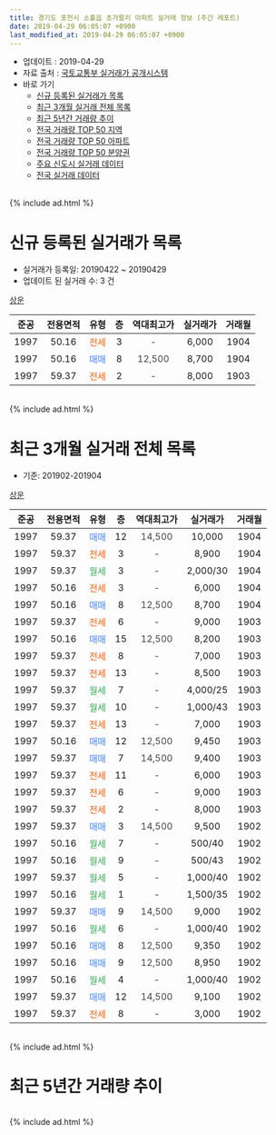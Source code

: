 ```yaml
---
title: 경기도 포천시 소흘읍 초가팔리 아파트 실거래 정보 (주간 레포트)
date: 2019-04-29 06:05:07 +0900
last_modified_at: 2019-04-29 06:05:07 +0900
---
```


* 업데이트 : 2019-04-29
* 자료 출처 : [국토교통부 실거래가 공개시스템](http://rt.molit.go.kr)
* 바로 가기
    * [신규 등록된 실거래가 목록](#신규-등록된-실거래가-목록)
    * [최근 3개월 실거래 전체 목록](#최근-3개월-실거래-전체-목록)
    * [최근 5년간 거래량 추이](#최근-5년간-거래량-추이)
    * [전국 거래량 TOP 50 지역](https://inasie.github.io/apt-trade-info/최근-3개월-전국에서-가장-거래가-많이-발생한-지역)
    * [전국 거래량 TOP 50 아파트](https://inasie.github.io/apt-trade-info/최근-3개월-전국에서-가장-거래가-많이-발생한-아파트)
    * [전국 거래량 TOP 50 분양권](https://inasie.github.io/apt-trade-info/최근-3개월-전국에서-가장-거래가-많이-발생한-분양권)
    * [주요 신도시 실거래 데이터](https://inasie.github.io/apt-trade-info/주요-신도시)
    * [전국 실거래 데이터](https://inasie.github.io/apt-trade-info/전국)
<br>
{% include ad.html %}
<br>

# 신규 등록된 실거래가 목록
* 실거래가 등록일: 20190422 ~ 20190429
* 업데이트 된 실거래 수: 3 건


[상운](https://search.naver.com/search.naver?query=%EA%B2%BD%EA%B8%B0%EB%8F%84+%ED%8F%AC%EC%B2%9C%EC%8B%9C+%EC%86%8C%ED%9D%98%EC%9D%8D+%EC%B4%88%EA%B0%80%ED%8C%94%EB%A6%AC+%EC%83%81%EC%9A%B4)

|준공|전용면적|유형|층|역대최고가|실거래가|거래월|
|:---:|:---:|:---:|:---:|:---:|:---:|:---:|
|1997|50.16|<span style="color:#ff5a00">전세</span>|3|<span style="color:#444444">-</span>|6,000|1904|
|1997|50.16|<span style="color:#4285f3">매매</span>|8|<span style="color:#444444">12,500</span>|8,700|1904|
|1997|59.37|<span style="color:#ff5a00">전세</span>|2|<span style="color:#444444">-</span>|8,000|1903|


<br>
{% include ad.html %}
<br>

# 최근 3개월 실거래 전체 목록
* 기준: 201902-201904


[상운](https://search.naver.com/search.naver?query=%EA%B2%BD%EA%B8%B0%EB%8F%84+%ED%8F%AC%EC%B2%9C%EC%8B%9C+%EC%86%8C%ED%9D%98%EC%9D%8D+%EC%B4%88%EA%B0%80%ED%8C%94%EB%A6%AC+%EC%83%81%EC%9A%B4)

|준공|전용면적|유형|층|역대최고가|실거래가|거래월|
|:---:|:---:|:---:|:---:|:---:|:---:|:---:|
|1997|59.37|<span style="color:#4285f3">매매</span>|12|<span style="color:#444444">14,500</span>|10,000|1904|
|1997|59.37|<span style="color:#ff5a00">전세</span>|3|<span style="color:#444444">-</span>|8,900|1904|
|1997|59.37|<span style="color:#34a853">월세</span>|3|<span style="color:#444444">-</span>|2,000/30|1904|
|1997|50.16|<span style="color:#ff5a00">전세</span>|3|<span style="color:#444444">-</span>|6,000|1904|
|1997|50.16|<span style="color:#4285f3">매매</span>|8|<span style="color:#444444">12,500</span>|8,700|1904|
|1997|59.37|<span style="color:#ff5a00">전세</span>|6|<span style="color:#444444">-</span>|9,000|1903|
|1997|50.16|<span style="color:#4285f3">매매</span>|15|<span style="color:#444444">12,500</span>|8,200|1903|
|1997|59.37|<span style="color:#ff5a00">전세</span>|8|<span style="color:#444444">-</span>|7,000|1903|
|1997|59.37|<span style="color:#ff5a00">전세</span>|13|<span style="color:#444444">-</span>|8,500|1903|
|1997|59.37|<span style="color:#34a853">월세</span>|7|<span style="color:#444444">-</span>|4,000/25|1903|
|1997|59.37|<span style="color:#34a853">월세</span>|10|<span style="color:#444444">-</span>|1,000/43|1903|
|1997|59.37|<span style="color:#ff5a00">전세</span>|13|<span style="color:#444444">-</span>|7,000|1903|
|1997|50.16|<span style="color:#4285f3">매매</span>|12|<span style="color:#444444">12,500</span>|9,450|1903|
|1997|59.37|<span style="color:#4285f3">매매</span>|7|<span style="color:#444444">14,500</span>|9,400|1903|
|1997|59.37|<span style="color:#ff5a00">전세</span>|11|<span style="color:#444444">-</span>|6,000|1903|
|1997|59.37|<span style="color:#ff5a00">전세</span>|6|<span style="color:#444444">-</span>|9,000|1903|
|1997|59.37|<span style="color:#ff5a00">전세</span>|2|<span style="color:#444444">-</span>|8,000|1903|
|1997|59.37|<span style="color:#4285f3">매매</span>|3|<span style="color:#444444">14,500</span>|9,500|1902|
|1997|50.16|<span style="color:#34a853">월세</span>|7|<span style="color:#444444">-</span>|500/40|1902|
|1997|50.16|<span style="color:#34a853">월세</span>|9|<span style="color:#444444">-</span>|500/43|1902|
|1997|59.37|<span style="color:#34a853">월세</span>|5|<span style="color:#444444">-</span>|1,000/40|1902|
|1997|50.16|<span style="color:#34a853">월세</span>|1|<span style="color:#444444">-</span>|1,500/35|1902|
|1997|59.37|<span style="color:#4285f3">매매</span>|9|<span style="color:#444444">14,500</span>|9,000|1902|
|1997|50.16|<span style="color:#34a853">월세</span>|6|<span style="color:#444444">-</span>|1,000/40|1902|
|1997|50.16|<span style="color:#4285f3">매매</span>|8|<span style="color:#444444">12,500</span>|9,350|1902|
|1997|50.16|<span style="color:#4285f3">매매</span>|9|<span style="color:#444444">12,500</span>|8,950|1902|
|1997|50.16|<span style="color:#34a853">월세</span>|4|<span style="color:#444444">-</span>|1,000/40|1902|
|1997|59.37|<span style="color:#4285f3">매매</span>|12|<span style="color:#444444">14,500</span>|9,100|1902|
|1997|59.37|<span style="color:#ff5a00">전세</span>|8|<span style="color:#444444">-</span>|3,000|1902|


<br>
{% include ad.html %}
<br>

# 최근 5년간 거래량 추이


<div style="width:100%;">
    <canvas id="deal_progress" height="200"></canvas>
</div>

<script>
new Chart(document.getElementById("deal_progress"), {
    type: 'line',
    data: {
        labels: ['201404','201405','201406','201407','201408','201409','201410','201411','201412','201501','201502','201503','201504','201505','201506','201507','201508','201509','201510','201511','201512','201601','201602','201603','201604','201605','201606','201607','201608','201609','201610','201611','201612','201701','201702','201703','201704','201705','201706','201707','201708','201709','201710','201711','201712','201801','201802','201803','201804','201805','201806','201807','201808','201809','201810','201811','201812','201901','201902','201903','201904'],
        datasets: [{
            label: '매매',
            pointRadius: 1,
            data: [5, 5, 3, 5, 9, 11, 13, 2, 5, 5, 7, 12, 9, 6, 11, 4, 8, 7, 12, 7, 2, 2, 10, 15, 11, 9, 9, 8, 8, 10, 4, 7, 10, 2, 12, 11, 11, 5, 6, 9, 8, 1, 4, 2, 5, 5, 2, 7, 5, 3, 5, 3, 3, 0, 6, 1, 6, 5, 5, 3, 2],
            borderColor: "rgba(255, 201, 14, 1)",
            backgroundColor: "rgba(255, 201, 14, 0.5)",
            fill: false,
            lineTension: 0
        },{
            label: '전월세',
            pointRadius: 1,
            data: [7, 10, 7, 11, 13, 10, 11, 9, 3, 5, 11, 12, 7, 7, 6, 9, 13, 10, 13, 11, 5, 10, 5, 8, 5, 3, 8, 9, 9, 10, 11, 3, 8, 4, 4, 12, 8, 9, 8, 4, 7, 10, 3, 4, 3, 7, 8, 5, 11, 4, 5, 8, 10, 4, 3, 6, 1, 1, 7, 9, 3],
            borderColor: "rgba(0, 141, 185, 1)",
            backgroundColor: "rgba(0, 141, 185, 0.5)",
            fill: false,
            lineTension: 0
        }
        ]
    },
    options: {
        responsive: true,
        title: {
            display: false
        },
        tooltips: {
            mode: 'index',
            intersect: false
        },
        hover: {
            mode: 'nearest',
            intersect: true
        },
        scales: {
            xAxes: [{
                display: true,
                scaleLabel: {
                    display: true,
                    labelString: '년/월'
                }
            }],
            yAxes: [{
                display: true,
                ticks: {
                    suggestedMin: 0,
                },
                scaleLabel: {
                    display: true,
                    labelString: '실거래 수'
                }
            }]
        }
    }
});

</script>


<br>
{% include ad.html %}
<br>

